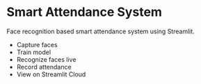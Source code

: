 # Smart Attendance System

Face recognition based smart attendance system using Streamlit.

- Capture faces
- Train model
- Recognize faces live
- Record attendance
- View on Streamlit Cloud
